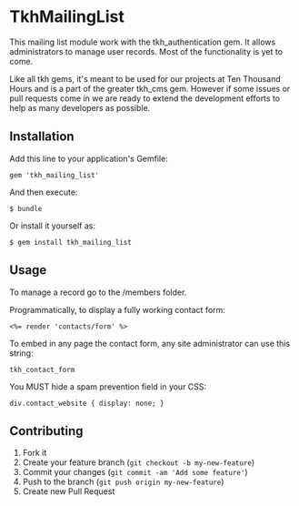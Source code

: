 # TkhMailingList

This mailing list module work with the tkh_authentication gem. It allows administrators to manage user records. Most of the functionality is yet to come.

Like all tkh gems, it's meant to be used for our projects at Ten Thousand Hours and is a part of the greater tkh\_cms gem. However if some issues or pull requests come in we are ready to extend the development efforts to help as many developers as possible.


## Installation

Add this line to your application's Gemfile:

    gem 'tkh_mailing_list'

And then execute:

    $ bundle

Or install it yourself as:

    $ gem install tkh_mailing_list

## Usage

To manage a record go to the /members folder.

Programmatically, to display a fully working contact form:

    <%= render 'contacts/form' %>

To embed in any page the contact form, any site administrator can use this string:

    tkh_contact_form

You MUST hide a spam prevention field in your CSS:

    div.contact_website { display: none; }


## Contributing

1. Fork it
2. Create your feature branch (`git checkout -b my-new-feature`)
3. Commit your changes (`git commit -am 'Add some feature'`)
4. Push to the branch (`git push origin my-new-feature`)
5. Create new Pull Request
